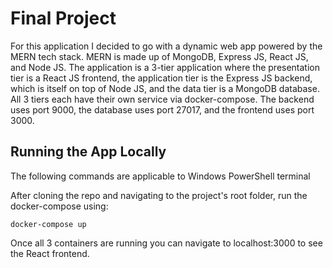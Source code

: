 # Final Project

For this application I decided to go with a dynamic web app powered by the MERN tech stack. MERN is made up of MongoDB, Express JS, React JS, and Node JS. The application is a 3-tier application where the presentation tier is a React JS frontend, the application tier is the Express JS backend, which is itself on top of Node JS, and the data tier is a MongoDB database. All 3 tiers each have their own service via docker-compose. The backend uses port 9000, the database uses port 27017, and the frontend uses port 3000.

## Running the App Locally
The following commands are applicable to Windows PowerShell terminal

After cloning the repo and navigating to the project's root folder, run the docker-compose using:
```
docker-compose up
```
Once all 3 containers are running you can navigate to localhost:3000 to see the React frontend. 